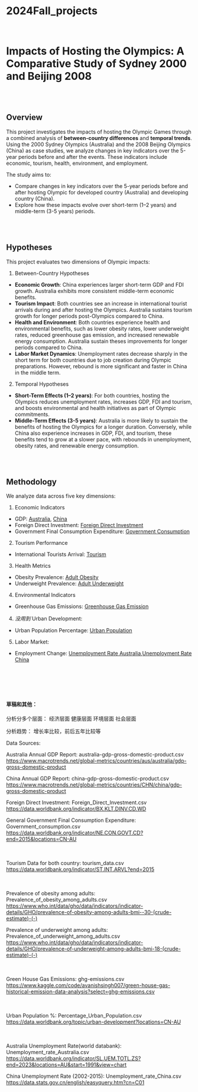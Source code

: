 # 2024Fall_projects
<br>

# Impacts of Hosting the Olympics: A Comparative Study of Sydney 2000 and Beijing 2008
<br><br>
## Overview
This project investigates the impacts of hosting the Olympic Games through a combined analysis of **between-country differences** and **temporal trends**. Using the 2000 Sydney Olympics (Australia) and the 2008 Beijing Olympics (China) as case studies, we analyze changes in key indicators over the 5-year periods before and after the events. These indicators include economic, tourism, health, environment, and employment.

The study aims to:
- Compare changes in key indicators over the 5-year periods before and after hosting Olympic for developed country (Australia) and developing country (China).
- Explore how these impacts evolve over short-term (1–2 years) and middle-term (3-5 years) periods.

<br><br>
## Hypotheses

This project evaluates two dimensions of Olympic impacts:

1. Between-Country Hypotheses
- **Economic Growth**: China experiences larger short-term GDP and FDI growth. Australia exhibits more consistent middle-term economic benefits.
- **Tourism Impact**: Both countries see an increase in international tourist arrivals during and after hosting the Olympics. Australia sustains tourism growth for longer periods post-Olympics compared to China.
- **Health and Environment**: Both countries experience health and environmental benefits, such as lower obesity rates, lower underweight rates, reduced greenhouse gas emission, and increased renewable energy consumption. Australia sustain theses improvements for longer periods compared to China.
- **Labor Market Dynamics**: Unemployment rates decrease sharply in the short term for both countries due to job creation during Olympic preparations. However, rebound is more significant and faster in China in the middle term.

2. Temporal Hypotheses
- **Short-Term Effects (1–2 years)**: For both countries, hosting the Olympics reduces unemployment rates, increases GDP, FDI and tourism, and boosts environmental and health initiatives as part of Olympic commitments.
- **Middle-Term Effects (3-5 years)**: Australia is more likely to sustain the benefits of hosting the Olympics for a longer duration. Conversely, while China also experience increases in GDP, FDI, and tourism, these benefits tend to grow at a slower pace, with rebounds in unemployment, obesity rates, and renewable energy consumption.

<br><br>
## Methodology
We analyze data across five key dimensions:

1. Economic Indicators
- GDP: [Australia](data/australia-gdp-gross-domestic-product.csv), [China](data/china-gdp-gross-domestic-product.csv)
- Foreign Direct Investment: [Foreign Direct Investment](data/Foreign_Direct_Investment.csv)
- Government Final Consumption Expenditure: [Government Consumption](data/Government_consumption.csv)

2. Tourism Performance
- International Tourists Arrival: [Tourism](data/tourism_data.csv)

3. Health Metrics
- Obesity Prevalence: [Adult Obesity](data/Prevalence_of_obesity_among_adults.csv)
- Underweight Prevalence: [Adult Underweight](data/Prevalence_of_underweight_among_adults.csv)

4. Environmental Indicators
- Greenhouse Gas Emissions: [Greenhouse Gas Emission](data/ghg-emissions.csv)

4. _没用到_ Urban Development:
- Urban Population Percentage: [Urban Population](data/Percentage_Urban_Population.csv)  

5. Labor Market:
- Employment Change: [Unemployment Rate Australia](data/Unemployment_rate_Australia.csv),[Unemployment Rate China](data/Unemployment_rate_China.csv)




<br><br><br><br>
#### 草稿和其他：
分析分多个层面：
经济层面
健康层面
环境层面
社会层面

分析趋势： 增长率比较，前后五年比较等


Data Sources:

Australia Annual GDP Report: australia-gdp-gross-domestic-product.csv
https://www.macrotrends.net/global-metrics/countries/aus/australia/gdp-gross-domestic-product

China Annual GDP Report: china-gdp-gross-domestic-product.csv
https://www.macrotrends.net/global-metrics/countries/CHN/china/gdp-gross-domestic-product

Foreign Direct Investment: Foreign_Direct_Investment.csv
https://data.worldbank.org/indicator/BX.KLT.DINV.CD.WD

General Government Final Consumption Expenditure: Government_consumption.csv
https://data.worldbank.org/indicator/NE.CON.GOVT.CD?end=2015&locations=CN-AU


<br><br>
Tourism Data for both country: tourism_data.csv
https://data.worldbank.org/indicator/ST.INT.ARVL?end=2015


<br><br>
Prevalence of obesity among adults: Prevalence_of_obesity_among_adults.csv
https://www.who.int/data/gho/data/indicators/indicator-details/GHO/prevalence-of-obesity-among-adults-bmi--30-(crude-estimate)-(-)

Prevalence of underweight among adults: Prevalence_of_underweight_among_adults.csv
https://www.who.int/data/gho/data/indicators/indicator-details/GHO/prevalence-of-underweight-among-adults-bmi-18-(crude-estimate)-(-)



<br><br>
Green House Gas Emissions: ghg-emissions.csv
https://www.kaggle.com/code/avanishsingh007/green-house-gas-historical-emission-data-analysis?select=ghg-emissions.csv



<br><br>
Urban Population %: Percentage_Urban_Population.csv
https://data.worldbank.org/topic/urban-development?locations=CN-AU


<br><br>
Australia Unemployment Rate(world databank): Unemployment_rate_Australia.csv
https://data.worldbank.org/indicator/SL.UEM.TOTL.ZS?end=2023&locations=AU&start=1991&view=chart

China Unemployment Rate (2002-2015): Unemployment_rate_China.csv
https://data.stats.gov.cn/english/easyquery.htm?cn=C01
